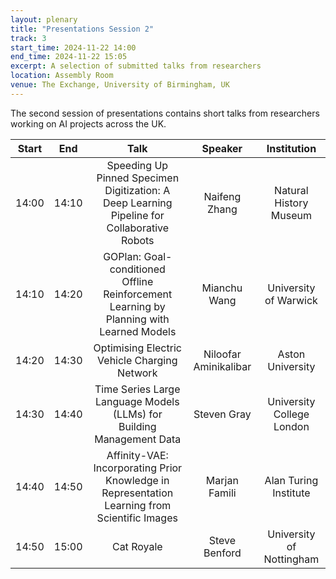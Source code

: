 ```yaml
---
layout: plenary
title: "Presentations Session 2"
track: 3
start_time: 2024-11-22 14:00
end_time: 2024-11-22 15:05
excerpt: A selection of submitted talks from researchers
location: Assembly Room
venue: The Exchange, University of Birmingham, UK
---
```



The second session of presentations contains short talks from researchers working on AI projects across the UK.

| Start   | End    | Talk                                                                                           | Speaker                | Institution |
|  :----: | :----: |   :----:                                                                                       |   :----:               |   :----:    |
| 14:00   | 14:10  | Speeding Up Pinned Specimen Digitization: A Deep Learning Pipeline for Collaborative Robots    | Naifeng	Zhang          | Natural History Museum    |
| 14:10   | 14:20  | GOPlan: Goal-conditioned Offline Reinforcement Learning by Planning with Learned Models        | Mianchu	Wang           | University of Warwick     |
| 14:20   | 14:30  | Optimising Electric Vehicle Charging Network               | Niloofar Aminikalibar  | Aston University          |
| 14:30   | 14:40  | Time Series Large Language Models (LLMs) for Building Management Data                          | Steven Gray            | University College London |
| 14:40   | 14:50  | Affinity-VAE: Incorporating Prior Knowledge in Representation Learning from Scientific Images  | Marjan Famili          | Alan Turing Institute |
| 14:50   | 15:00  | Cat Royale                                                                                     | Steve Benford       | University of Nottingham |
